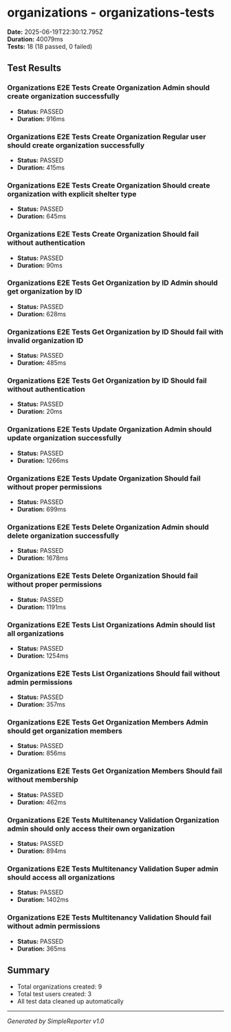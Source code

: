 # organizations - organizations-tests

**Date:** 2025-06-19T22:30:12.795Z  
**Duration:** 40079ms  
**Tests:** 18 (18 passed, 0 failed)

## Test Results


### Organizations E2E Tests Create Organization Admin should create organization successfully
- **Status:** PASSED
- **Duration:** 916ms



### Organizations E2E Tests Create Organization Regular user should create organization successfully
- **Status:** PASSED
- **Duration:** 415ms



### Organizations E2E Tests Create Organization Should create organization with explicit shelter type
- **Status:** PASSED
- **Duration:** 645ms



### Organizations E2E Tests Create Organization Should fail without authentication
- **Status:** PASSED
- **Duration:** 90ms



### Organizations E2E Tests Get Organization by ID Admin should get organization by ID
- **Status:** PASSED
- **Duration:** 628ms



### Organizations E2E Tests Get Organization by ID Should fail with invalid organization ID
- **Status:** PASSED
- **Duration:** 485ms



### Organizations E2E Tests Get Organization by ID Should fail without authentication
- **Status:** PASSED
- **Duration:** 20ms



### Organizations E2E Tests Update Organization Admin should update organization successfully
- **Status:** PASSED
- **Duration:** 1266ms



### Organizations E2E Tests Update Organization Should fail without proper permissions
- **Status:** PASSED
- **Duration:** 699ms



### Organizations E2E Tests Delete Organization Admin should delete organization successfully
- **Status:** PASSED
- **Duration:** 1678ms



### Organizations E2E Tests Delete Organization Should fail without proper permissions
- **Status:** PASSED
- **Duration:** 1191ms



### Organizations E2E Tests List Organizations Admin should list all organizations
- **Status:** PASSED
- **Duration:** 1254ms



### Organizations E2E Tests List Organizations Should fail without admin permissions
- **Status:** PASSED
- **Duration:** 357ms



### Organizations E2E Tests Get Organization Members Admin should get organization members
- **Status:** PASSED
- **Duration:** 856ms



### Organizations E2E Tests Get Organization Members Should fail without membership
- **Status:** PASSED
- **Duration:** 462ms



### Organizations E2E Tests Multitenancy Validation Organization admin should only access their own organization
- **Status:** PASSED
- **Duration:** 894ms



### Organizations E2E Tests Multitenancy Validation Super admin should access all organizations
- **Status:** PASSED
- **Duration:** 1402ms



### Organizations E2E Tests Multitenancy Validation Should fail without admin permissions
- **Status:** PASSED
- **Duration:** 365ms



## Summary

- Total organizations created: 9
- Total test users created: 3
- All test data cleaned up automatically

---
*Generated by SimpleReporter v1.0*
